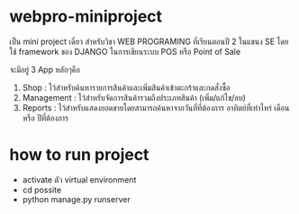 # webpro-miniproject

เป็น mini project เดี่ยว สำหรับวิชา WEB PROGRAMING ที่เรียนตอนปี 2 ในแขนง SE
โดยใช้ framework ของ DJANGO ในการเขียนระบบ POS หรือ Point of Sale

จะมีอยู่ 3 App หลักๆคือ
1. Shop : ไว้สำหรับค้นหารายการสินค้าและเพิ่มสินค้าเข้าตะกร้าและกดสั่งซื้อ
2. Management : ไว้สำหรับจัดการสินค้ารวมถึงประเภทสินค้า (เพิ่ม/แก้ไข/ลบ)
3. Reports : ไว้สำหรับแสดงยอดขายโดยสามารถค้นหาจากวันที่ที่ต้องการ อาทิตย์ที่เท่าไหร่ เดือน หรือ ปีที่ต้องการ

# how to run project
- activate ตัว virtual environment
- cd possite
- python manage.py runserver
